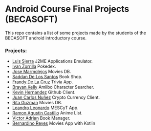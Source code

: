 # Android Course Final Projects (BECASOFT)

This repo contains a list of some projects made by the students of the BECASOFT android introductory course.

### Projects:

- [Luis Sierra](https://github.com/luisalbertosierraalcantara/J2MEGameCenter) J2ME Applications Emulator.
- [Ivan Zorrilla](https://github.com/Zormat/Final_diplomado) Pokedex.
- [Jose Marmolejos](https://github.com/jsmr04/Android_HW4_JAVA/blob/master/README.md) Movies DB.
- [Saddan De Los Santos](https://github.com/sdelosantos/BookShop) Book Shop.
- [Frandy De La Cruz](https://github.com/FrandyDLaCruz/open-trivia-android) Trivia App.
- [Brayan Kelly](https://github.com/BrayanKellyBalbuena/amiibo-character-search) Amiibo Character Searcher.
- [Kevin Hernandez](https://github.com/kevinHernandez05/GitHubAPI) Github Client.
- [Juan Carlos Nuñez](https://github.com/JC1002/CrytoApp) Crypto Currency Client.
- [Rita Guzman](https://github.com/Rita2512/MovieWatchlist) Movies DB.
- [Leandro Leonardo](https://github.com/lleonardo07/ANDROID--DiplomadoMESCyT) MESCyT App.
- [Ramon Agustin Castillo](https://github.com/ramon05/AnimeList) Anime List.
- [Victor Adrian](https://github.com/vitolrosario/BookManagerApp) Book Manager.
- [Bernardino Reyes](https://github.com/BernardinoReyes/Diplomado_Peliculas_kotlin) Movies App with Kotlin

